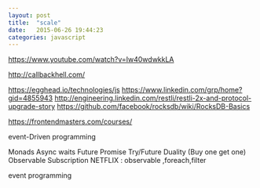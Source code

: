 ```yaml
---
layout: post
title:  "scale"
date:   2015-06-26 19:44:23
categories: javascript
---
```




https://www.youtube.com/watch?v=Iw40wdwkkLA


http://callbackhell.com/

https://egghead.io/technologies/js
https://www.linkedin.com/grp/home?gid=4855943
http://engineering.linkedin.com/restli/restli-2x-and-protocol-upgrade-story
https://github.com/facebook/rocksdb/wiki/RocksDB-Basics

https://frontendmasters.com/courses/

event-Driven programming

Monads
Async waits
Future
Promise
Try/Future
Duality (Buy one get one)
Observable
Subscription
NETFLIX : observable ,foreach,filter

event programming








